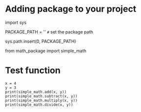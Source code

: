 # Adding package to your project
import sys

PACKAGE_PATH = '' ``#`` set the package path

sys.path.insert(0, PACKAGE_PATH)

from math_package import simple_math

# Test function
```
x = 4
y = 3
print(simple_math.add(x, y))
print(simple_math.subtract(x, y))
print(simple_math.multiply(x, y))
print(simple_math.divide(x, y))
```

